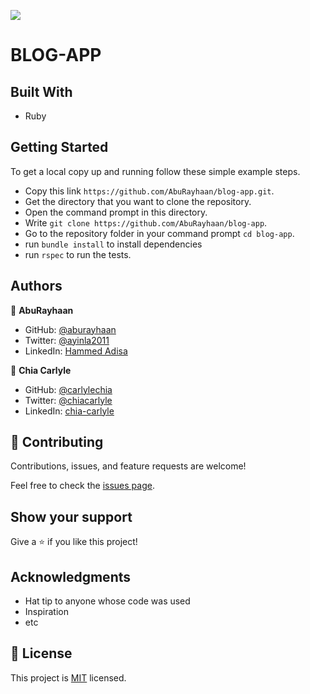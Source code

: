 ![](https://img.shields.io/badge/Microverse-blueviolet)

# BLOG-APP

## Built With

- Ruby

## Getting Started

To get a local copy up and running follow these simple example steps.

- Copy this link `https://github.com/AbuRayhaan/blog-app.git`.
- Get the directory that you want to clone the repository.
- Open the command prompt in this directory.
- Write `git clone https://github.com/AbuRayhaan/blog-app`.
- Go to the repository folder in your command prompt `cd blog-app`.
- run `bundle install` to install dependencies
- run `rspec` to run the tests.

## Authors

👤 **AbuRayhaan**

- GitHub: [@aburayhaan](https://github.com/AbuRayhaan)
- Twitter: [@ayinla2011](https://twitter.com/Ayinla2011)
- LinkedIn: [Hammed Adisa](https://www.linkedin.com/in/hammed-adisa)

👤 **Chia Carlyle**

- GitHub: [@carlylechia](https://github.com/carlylechia)
- Twitter: [@chiacarlyle](https://twitter.com/chiacarlyle)
- LinkedIn: [chia-carlyle](https://linkedin.com/in/chia-carlyle)


## 🤝 Contributing

Contributions, issues, and feature requests are welcome!

Feel free to check the [issues page](../../issues/).

## Show your support

Give a ⭐️ if you like this project!

## Acknowledgments

- Hat tip to anyone whose code was used
- Inspiration
- etc

## 📝 License

This project is [MIT](https://github.com/AbuRayhaan/blog-app/blob/create-model/license) licensed.
